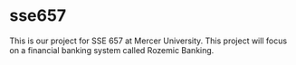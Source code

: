 # sse657
This is our project for SSE 657 at Mercer University. This project will focus on a financial banking system called Rozemic Banking.
